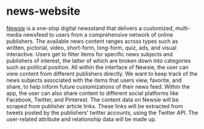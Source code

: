 # news-website


[Newsie](https://github.com/w4111/scribenotes/wiki/Relational-Algebra#examples-of-set-division) is a one-stop digital newsstand that delivers a customized, multi-media newsfeed to users from a comprehensive network of online publishers. The available news content ranges across types such as written, pictorial, video, short-form, long-form, quiz, ads, and visual interactive. Users get to filter items for specific news subjects and publishers of interest, the latter of which are broken down into categories such as political position. All within the interface of Newsie, the user can view content from different publishers directly. We want to keep track of the news subjects associated with the items that users view, favorite, and share, to help inform future customizations of their news feed. Within the app, the user can also share content to different social platforms like Facebook, Twitter, and Pinterest. The content data on Newsie will be scraped from publisher article links. These links will be extracted from tweets posted by the publishers’ twitter accounts, using the Twitter API. The user-related attribute and relationship data will be made up.

